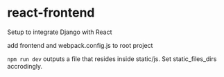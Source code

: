 # react-frontend
Setup to integrate Django with React

add frontend and webpack.config.js to root project

`npm run dev` outputs a file that resides inside static/js. Set static_files_dirs accrodingly.
